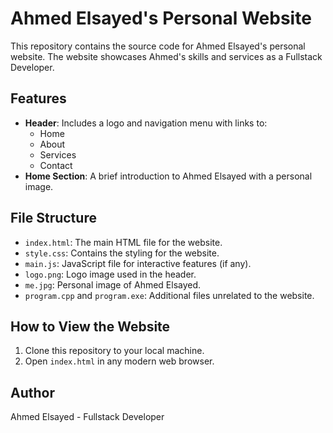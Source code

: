 # Ahmed Elsayed's Personal Website

This repository contains the source code for Ahmed Elsayed's personal website. The website showcases Ahmed's skills and services as a Fullstack Developer.

## Features

- **Header**: Includes a logo and navigation menu with links to:
  - Home
  - About
  - Services
  - Contact
- **Home Section**: A brief introduction to Ahmed Elsayed with a personal image.

## File Structure

- `index.html`: The main HTML file for the website.
- `style.css`: Contains the styling for the website.
- `main.js`: JavaScript file for interactive features (if any).
- `logo.png`: Logo image used in the header.
- `me.jpg`: Personal image of Ahmed Elsayed.
- `program.cpp` and `program.exe`: Additional files unrelated to the website.

## How to View the Website

1. Clone this repository to your local machine.
2. Open `index.html` in any modern web browser.

## Author

Ahmed Elsayed - Fullstack Developer